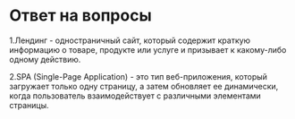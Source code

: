 # Ответ на вопросы
1.Лендинг - одностраничный сайт, который содержит краткую информацию о товаре, продукте или услуге и призывает к какому-либо одному действию.

2.SPA (Single-Page Application) - это тип веб-приложения, который загружает только одну страницу, а затем обновляет ее динамически, когда пользователь взаимодействует с различными элементами страницы.
  
